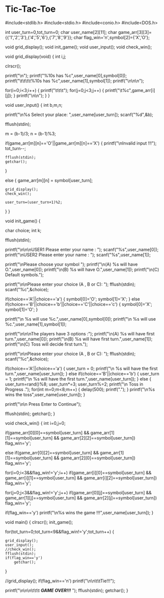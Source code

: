 # Tic-Tac-Toe

#include<stdlib.h>
#include<stdio.h>
#include<conio.h>
#include<DOS.h>

int user_turn=0,tot_turn=0;
char user_name[2][11];
char game_arr[3][3]={{'1','2','3'},{'4','5','6'},{'7','8','9'}};
char flag_win='n',symbol[2]={'X','O'};

void grid_display();
void init_game();
void user_input();
void check_win();

void grid_display(void)
{
int i,j;

clrscr();

printf("\n");
printf("%10s has %c",user_name[0],symbol[0]);
printf("\t\t\t\t%10s has %c",user_name[1],symbol[1]);
printf("\n\n\n");

for(i=0;i<3;i++)
{
	printf("\t\t\t");
	for(j=0;j<3;j++)
	{
		printf("\t%c",game_arr[i][j]);
	}
	printf("\n\n");
}
}

void user_input()
{
int b,m,n;

printf("\n%s Select your place: ",user_name[user_turn]);
scanf("%d",&b);

fflush(stdin);

m = (b-1)/3;
n = (b-1)%3;

if(game_arr[m][n]=='O'||game_arr[m][n]=='X')
{
	printf("\nInvalid input !!!");
	tot_turn--;

	fflush(stdin);
	getchar();

}

else
{
	game_arr[m][n] = symbol[user_turn];

	grid_display();
	check_win();

	user_turn=(user_turn+1)%2;
}
}

void init_game()
{

char choice;
int k;

fflush(stdin);

printf("\n\n\nUSER1 Please enter your name : ");
scanf("%s",user_name[0]);
printf("\nUSER2 Please enter your name : ");
scanf("%s",user_name[1]);

printf("\nPlease choose your symbol ");
printf("\n(A) %s will have O.",user_name[0]);
printf("\n(B) %s will have O.",user_name[1]);
printf("\n(C) Default symbols.");

printf("\n\nPlease enter your choice (A , B or C): ");
fflush(stdin);
scanf("%c",&choice);

if(choice=='A'||choice=='a')
{
	symbol[0]='O';
	symbol[1]='X';
}
else if(choice=='B'||choice=='b'||choice=='C'||choice=='c')
{
	symbol[0]='X';
	symbol[1]='O';
}

printf("\n %s will use %c.",user_name[0],symbol[0]);
printf("\n %s will use %c.",user_name[1],symbol[1]);

printf("\n\n\nThe players have 3 options :");
printf("\n(A) %s will have first turn.",user_name[0]);
printf("\n(B) %s will have first turn.",user_name[1]);
printf("\n(C) Toss will decide first turn.");

printf("\n\nPlease enter your choice (A , B or C): ");
fflush(stdin);
scanf("%c",&choice);

if(choice=='A'||choice=='a')
{
	user_turn = 0;
	printf("\n %s will have the first turn.",user_name[user_turn]);
}
else if(choice=='B'||choice=='b')
{
	user_turn = 1;
	printf("\n %s will have the first turn.",user_name[user_turn]);
}
else
{
	user_turn=rand()%8;
	user_turn*=3;
	user_turn%=2;
	printf("\n Toss in Progress .");
	for(int m=0;m<8;m++)
	{
		delay(500);
		printf(".");
	}
	printf("\n%s wins the toss",user_name[user_turn]);
}

printf("\n\n Press Enter to Continue");

fflush(stdin);
getchar();
}

void check_win()
{
int i=0,j=0;

if(game_arr[0][0]==symbol[user_turn] && game_arr[1][1]==symbol[user_turn] && game_arr[2][2]==symbol[user_turn])
	flag_win='y';

else if(game_arr[0][2]==symbol[user_turn] && game_arr[1][1]==symbol[user_turn] && game_arr[2][0]==symbol[user_turn])
	flag_win='y';

for(i=0;i<3&&flag_win!='y';i++)
	if(game_arr[i][0]==symbol[user_turn] && game_arr[i][1]==symbol[user_turn] && game_arr[i][2]==symbol[user_turn])
		flag_win='y';

for(j=0;j<3&&flag_win!='y';j++)
	 if(game_arr[0][j]==symbol[user_turn] && game_arr[1][j]==symbol[user_turn] && game_arr[2][j]==symbol[user_turn])
		flag_win='y';

if(flag_win=='y')
	printf("\n%s wins the game !!!",user_name[user_turn]);
}

void main()
{
clrscr();
init_game();

for(tot_turn=0;tot_turn<9&&flag_win!='y';tot_turn++)
{

	grid_display();
	user_input();
	//check_win();
	fflush(stdin);
	if(flag_win=='y')
		getchar();

}

//grid_display();
if(flag_win=='n')
	printf("\n\n\t\tTie!!!");

printf("\n\n\n\t\t\t *****GAME OVER!!!***** ");
fflush(stdin);
getchar();
}

